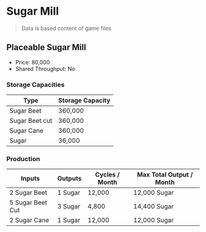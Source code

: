# Sugar Mill

> Data is based content of game files

## Placeable Sugar Mill
- Price: 80,000
- Shared Throughput: No

### Storage Capacities

| Type | Storage Capacity |
|---|---|
|Sugar Beet|360,000|
|Sugar Beet cut|360,000|
|Sugar Cane|360,000|
|Sugar|36,000|

### Production

| Inputs | Outputs | Cycles / Month | Max Total Output / Month |
|---|---|---|---|
| 2 Sugar Beet | 1 Sugar | 12,000 | 12,000 Sugar |
| 5 Sugar Beet Cut | 3 Sugar | 4,800 | 14,400 Sugar |
| 2 Sugar Cane | 1 Sugar | 12,000 | 12,000 Sugar |